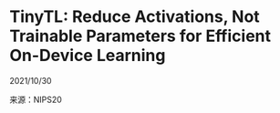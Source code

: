 # TinyTL: Reduce Activations, Not Trainable Parameters for Efficient On-Device Learning  

2021/10/30  

来源：NIPS20  